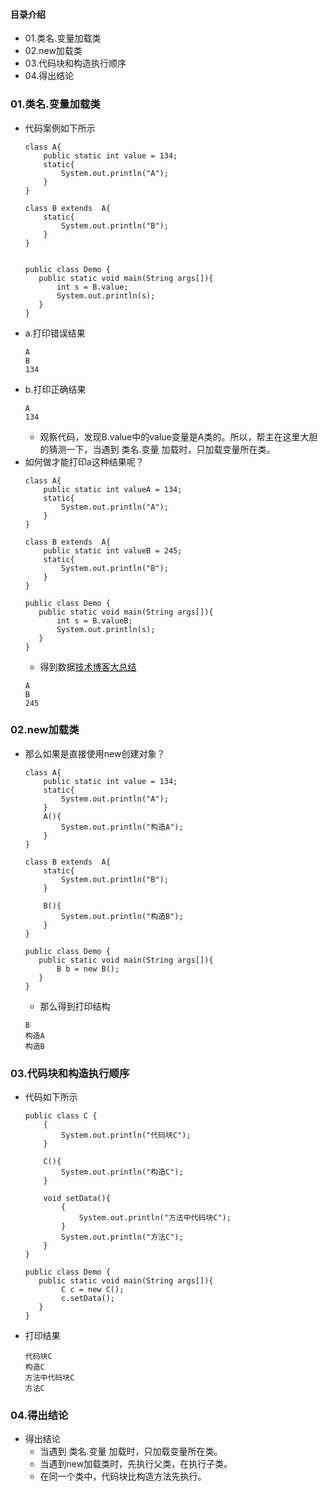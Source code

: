 #### 目录介绍
- 01.类名.变量加载类
- 02.new加载类
- 03.代码块和构造执行顺序
- 04.得出结论




### 01.类名.变量加载类
- 代码案例如下所示
    ```
    class A{
        public static int value = 134;
        static{
            System.out.println("A");
        }
    }
    
    class B extends  A{
        static{
            System.out.println("B");
        }
    }
    
    
    public class Demo {
       public static void main(String args[]){
           int s = B.value;
           System.out.println(s);
       }
    }
    ```
- a.打印错误结果
    ```
    A 
    B
    134 
    ```
- b.打印正确结果
    ```
    A
    134 
    ```
    - 观察代码，发现B.value中的value变量是A类的。所以，帮主在这里大胆的猜测一下，当遇到 类名.变量 加载时，只加载变量所在类。
- 如何做才能打印a这种结果呢？
    ```
    class A{
        public static int valueA = 134;
        static{
            System.out.println("A");
        }
    }
    
    class B extends  A{
        public static int valueB = 245;
        static{
            System.out.println("B");
        }
    }
    
    public class Demo {
       public static void main(String args[]){
           int s = B.valueB;
           System.out.println(s);
       }
    }
    ```
    - 得到数据[技术博客大总结](https://github.com/yangchong211/YCBlogs)
    ```
    A
    B
    245 
    ```




### 02.new加载类
- 那么如果是直接使用new创建对象？
    ```
    class A{
        public static int value = 134;
        static{
            System.out.println("A");
        }
        A(){
            System.out.println("构造A");
        }
    }
    
    class B extends  A{
        static{
            System.out.println("B");
        }
    
        B(){
            System.out.println("构造B");
        }
    }
    
    public class Demo {
       public static void main(String args[]){
           B b = new B();
       }
    }
    ```
    - 那么得到打印结构
    ```
    B
    构造A
    构造B
    ```



### 03.代码块和构造执行顺序
- 代码如下所示
    ```
    public class C {
        {
            System.out.println("代码块C");
        }
    
        C(){
            System.out.println("构造C");
        }
    
        void setData(){
            {
                System.out.println("方法中代码块C");
            }
            System.out.println("方法C");
        }
    }
    
    public class Demo {
       public static void main(String args[]){
            C c = new C();
            c.setData();
       }
    }
    ```
- 打印结果
    ```
    代码块C
    构造C
    方法中代码块C
    方法C
    ```




### 04.得出结论
- 得出结论
    - 当遇到 类名.变量 加载时，只加载变量所在类。
    - 当遇到new加载类时，先执行父类，在执行子类。
    - 在同一个类中，代码块比构造方法先执行。












